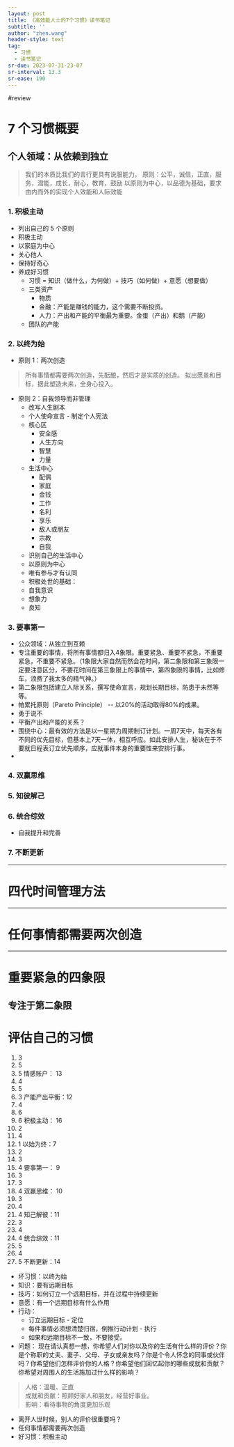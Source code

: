 ```yaml
---
layout: post
title: 《高效能人士的7个习惯》读书笔记
subtitle: ''
author: "zhen.wang"
header-style: text
tag:
  - 习惯
  - 读书笔记
sr-due: 2023-07-31-23-07
sr-interval: 13.3
sr-ease: 190
---
```

#review 

# 7 个习惯概要
## 个人领域：从依赖到独立
> 我们的本质比我们的言行更具有说服能力。
原则：公平，诚信，正直，服务，潜能，成长，耐心，教育，鼓励
以原则为中心，以品德为基础，要求由内而外的实现个人效能和人际效能
### 1. 积极主动
- 列出自己的 5 个原则
- 积极主动
- 以家庭为中心
- 关心他人
- 保持好奇心
- 养成好习惯
    - 习惯 = 知识（做什么，为何做）+ 技巧（如何做）+ 意愿（想要做）
     - 三类资产
        - 物质
        - 金融：产能是赚钱的能力，这个需要不断投资。
        - 人力：产出和产能的平衡最为重要。金蛋（产出）和鹅（产能）
    - 团队的产能
### 2. 以终为始
* 原则 1：两次创造
> 所有事情都需要两次创造，先酝酿，然后才是实质的创造。
拟出愿景和目标，据此塑造未来，全身心投入。  
* 原则 2：自我领导而非管理
    - 改写人生剧本
    - 个人使命宣言 - 制定个人宪法
    - 核心区
        - 安全感
        - 人生方向
        - 智慧
        - 力量
    - 生活中心
        - 配偶
        - 家庭
        - 金钱
        - 工作
        - 名利
        - 享乐
        - 敌人或朋友
        - 宗教
        - 自我
    - 识别自己的生活中心
    - 以原则为中心
    - 唯有参与才有认同
    - 积极处世的基础：
    - 自我意识
    - 想象力
    - 良知
### 3. 要事第一
- 公众领域：从独立到互赖
- 专注重要的事情，将所有事情都归入4象限。重要紧急、重要不紧急，不重要紧急，不重要不紧急。（1象限大家自然而然会花时间，第二象限和第三象限一定要注意区分，不要花时间在第三象限上的事情中，第四象限的事情，比如修车，浪费了我太多的精气神。）
- 第二象限包括建立人际关系，撰写使命宣言，规划长期目标，防患于未然等等。
- 帕累托原则（Pareto Principle） -- 以20%的活动取得80%的成果。
- 勇于说不
- 平衡产出和产能的关系？
- 围绕中心：最有效的方法是以一星期为周期制订计划。一周7天中，每天各有不同的优先目标，但基本上7天一体，相互呼应。如此安排人生，秘诀在于不要就日程表订立优先顺序，应就事件本身的重要性来安排行事。
- 
### 4. 双赢思维
### 5. 知彼解己
### 6. 统合综效
- 自我提升和完善
### 7. 不断更新
---
# 四代时间管理方法
---
# 任何事情都需要两次创造
---
# 重要紧急的四象限
专注于第二象限
---
# 评估自己的习惯
1. 3
2. 5
3. 5
情感账户： 13
4. 4
5. 5
6. 3
产能产出平衡：12
7. 4
8. 6
9. 6
​积极主动： 16
10. 2
11. 4
12. 1
以始为终：7
13. 2
14. 3
15. 4
要事第一： 9
16. 3
17. 3
18. 4
双赢思维： 10
19. 3
20. 4
21. 4
知己解彼：11
22. 3
23. 4
24. 4
统合综效：11
25. 5
26. 4
27. 5
不断更新：14
- 坏习惯：以终为始
- 知识：要有远期目标
- 技巧：如何订立一个远期目标，并在过程中持续更新
- 意愿：有一个远期目标有什么作用
- 行动：
    - 订立远期目标 - 定位
    - 每件事情必须想清楚归宿，倒推行动计划 - 执行
    - 如果和远期目标不一致，不要接受。
- 问题： 现在请认真想一想，你希望人们对你以及你的生活有什么样的评价？你是个称职的丈夫、妻子、父母、子女或亲友吗？你是个令人怀念的同事或伙伴吗？你希望他们怎样评价你的人格？你希望他们回忆起你的哪些成就和贡献？你希望对周围人的生活施加过什么样的影响？
> 人格：温暖、正直  
成就和贡献：照顾好家人和朋友，经营好事业。  
影响：看待事物的角度更加乐观
  
  - 离开人世时候，别人的评价很重要吗？
  - 任何事情都需要两次创造
- 好习惯：积极主动

